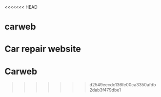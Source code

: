 <<<<<<< HEAD
# carweb
Car repair website
=======
# Carweb
>>>>>>> d2549eecdc136fe00ca3350afdb2dab3f479dbe1
